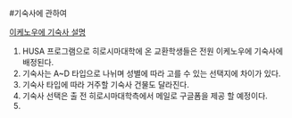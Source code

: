 #기숙사에 관하여

[이케노우에 기숙사 설명](https://www.hiroshima-u.ac.jp/system/files/258353/%E6%B1%A0%E3%81%AE%E4%B8%8A%E5%AD%A6%E7%94%9F%E5%AE%BF%E8%88%8E%E3%82%AC%E3%82%A4%E3%83%89%E3%83%96%E3%83%83%E3%82%AF2025.pdf)


1. HUSA 프로그램으로 히로시마대학에 온 교환학생들은 전원 이케노우에 기숙사에 배정된다.
2. 기숙사는 A~D 타입으로 나뉘며 성별에 따라 고를 수 있는 선택지에 차이가 있다.
3. 기숙사 타입에 따라 거주할 기숙사 건물도 달라진다.
4. 기숙사 선택은 출 전 히로시마대학측에서 메일로 구글폼을 제공 할 예정이다.
5. 
